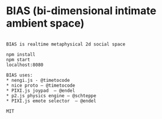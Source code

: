 # BIAS (bi-dimensional intimate ambient space)
```

BIAS is realtime metaphysical 2d social space

npm install
npm start
localhost:8080

BIAS uses: 
* nengi.js - @timetocode
* nice proto – @timetocode
* PIXI.js joypad  – @endel
* p2.js physics engine – @schteppe
* PIXI.js emote selector  – @endel

MIT

